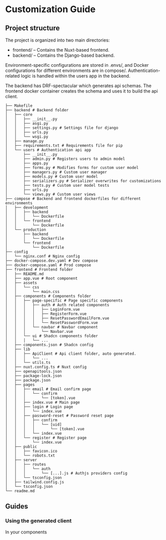 # Customization Guide

## Project structure


The project is organized into two main directories:
- frontend/ – Contains the Nuxt-based frontend.
- backend/ – Contains the Django-based backend.

Environment-specific configurations are stored in .envs/, and Docker configurations for different environments are in compose/. Authentication-related logic is handled within the users app in the backend.

The backend has DRF-spectacular which generates api schemas. The frontend docker container creates the schema and uses it to build the api client.

```
├── Makefile
├── backend # Backend folder
│   ├── core
│   │   ├── __init__.py
│   │   ├── asgi.py
│   │   ├── settings.py # Settings file for django
│   │   ├── urls.py
│   │   └── wsgi.py
│   ├── manage.py
│   ├── requirements.txt # Requirements file for pip
│   └── users # Authentication api app
│       ├── __init__.py
│       ├── admin.py # Registers users to admin model
│       ├── apps.py
│       ├── forms.py # Modifies forms for custom user model
│       ├── managers.py # Custom user manager
│       ├── models.py # Custom user model
│       ├── serializers.py # Serializer overwrites for customizations
│       ├── tests.py # Custom user model tests
│       ├── urls.py
│       └── views.py # Custom user views
├── compose # Backend and frontend dockerfiles for different environments
│   ├── development
│   │   ├── backend
│   │   │   └── Dockerfile
│   │   └── frontend
│   │       └── Dockerfile
│   └── production
│       ├── backend
│       │   └── Dockerfile
│       └── frontend
│           └── Dockerfile
├── config
│   └── nginx.conf # Nginx config
├── docker-compose.dev.yaml # Dev compose
├── docker-compose.yaml # Prod compose
├── frontend # Frontend folder
│   ├── README.md
│   ├── app.vue # Root component
│   ├── assets
│   │   └── css
│   │       └── main.css
│   ├── components # Components folder
│   │   ├── page-specific # Page specific components
│   │   │   ├── auth # Auth related components
│   │   │   │   ├── LoginForm.vue
│   │   │   │   ├── RegisterForm.vue
│   │   │   │   ├── ResetPasswordEmailForm.vue
│   │   │   │   └── ResetPasswordForm.vue
│   │   │   └── navbar # Navbar component
│   │   │       └── Navbar.vue
│   │   └── ui # Shadcn components folder
│   │   │   └── ...
│   ├── components.json # Shadcn config
│   ├── lib
│   │   ├── ApiClient # Api client folder, auto generated.
│   │   │   └── ...
│   │   └── utils.ts
│   ├── nuxt.config.ts # Nuxt config
│   ├── openapitools.json
│   ├── package-lock.json
│   ├── package.json
│   ├── pages
│   │   ├── email # Email confirm page
│   │   │   └── confirm
│   │   │       └── [token].vue
│   │   ├── index.vue # Main page
│   │   ├── login # Login page
│   │   │   └── index.vue
│   │   ├── password-reset # Password reset page
│   │   │   ├── confirm
│   │   │   │   └── [uid]
│   │   │   │       └── [token].vue
│   │   │   └── index.vue
│   │   └── register # Register page
│   │       └── index.vue
│   ├── public
│   │   ├── favicon.ico
│   │   └── robots.txt
│   ├── server
│   │   ├── routes
│   │   │   └── auth
│   │   │       └── [...].js # Authjs providers config
│   │   └── tsconfig.json
│   ├── tailwind.config.js
│   └── tsconfig.json
└── readme.md
```
## Guides

### Using the generated client
In your components <script setup> paste:
```js
const { getSession } = useAuth()

import {Configuration, DjRestAuthApi } from '@/lib/ApiClient'
 const apiConfig = new Configuration({
  basePath: useRuntimeConfig().public.SiteHost,
  accessToken: async () => {
    const values = await getSession()
    return values['access_token'];
  }
})
const client = new DjRestAuthApi(apiConfig);
```
You can now call client methods to use the api.

### Adding social providers

To add custom oauth providers you would need to do a number of steps.
This is an example of using the Google provider, however others can be implemented with the same steps.

1. **Setup backend**
    1. Go to backend/core/settings.py and add your relevant provider to INSTALLED_APPS:
    ```py
    # backend/core/settings.py
    INSTALLED_APPS = [
        # ...
        "allauth.socialaccount.providers.google",
    ]
    ```
    2. Write Oauth2 keys in env (Both environments):
    ```
    # .envs/production/.env and .envs/local/.env
    # ...
    GOOGLE_CLIENT_ID=<your id>
    GOOGLE_CLIENT_SECRET=<your secret>
    ```
    3. Write settings configuration:
    ```py
    # backend/core/settings.py
    SOCIALACCOUNT_PROVIDERS = {
        # ...
        "google": {
            "APP": {
                "client_id": os.getenv("GOOGLE_CLIENT_ID"),
                "secret": os.getenv("GOOGLE_CLIENT_SECRET"),
                "key": "",  # leave empty
            },
            "SCOPE": [
                "profile",
                "email",
            ],
            "AUTH_PARAMS": {
                "access_type": "online",
            },
            "VERIFIED_EMAIL": True,
        },
    }

    ```
    4. Add the relevant view:
    ```py
    # backend/users/views.py
    from dj_rest_auth.registration.views import SocialLoginView
    from allauth.socialaccount.providers.google.views import GoogleOAuth2Adapter
    from allauth.socialaccount.providers.oauth2.client import OAuth2Client


    class GoogleLogin(SocialLoginView):
        adapter_class = GoogleOAuth2Adapter
        callback_url = settings.SITE_HOST
        client_class = OAuth2Client
    ```
    5. Add it to the urls.py to serve the view:
    ```py
    from users.views import (
        GoogleLogin,
    )

    urlpatterns = [
        path("dj-rest-auth/google/", GoogleLogin.as_view(), name="google_login"),
    ]
    ```
2. **Setup frontend**
    1. Register the Google sign in handler in frontend/server/routes/auth/[...].js:
    ```js
    // frontend/server/routes/auth/[...].js
    const SIGN_IN_HANDLERS = {
        // ...
        "google": async (user, account, profile, email, credentials) => {
            try {
                const response = await fetch('http://backend:8000/api/dj-rest-auth/google/', {
                    method: 'POST',
                    headers: {
                        'Content-Type': 'application/json',
                    },
                    body: JSON.stringify({access_token: account.access_token}),
                });
                if (!response.ok) {
                    throw new Error(JSON.stringify({ errors: "You are unable to sign up", status: false }))
                }
                const responseData = await response.json();
                account["meta"] = responseData;           
                return true;
            } catch (error) {
                console.error(error);
                return false;
            }
        }
    }
    ```
    2. add Google provider to the providers array:
    ```js
    // frontend/server/routes/auth/[...].js
    // ...
    import GoogleProvider from "next-auth/providers/google";
    // ...
    export default NuxtAuthHandler({
        // ...
        providers: [
            // ...
            GoogleProvider.default({
                clientId: process.env.GOOGLE_CLIENT_ID,
                clientSecret: process.env.GOOGLE_CLIENT_SECRET,
                authorization: {
                    params: {
                        prompt: "consent",
                        access_type: "offline",
                        response_type: "code"
                    }
                }
            }),
        ]

    })
    ```
